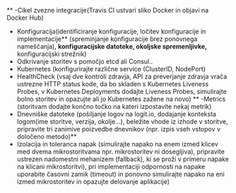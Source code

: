 ** -Cikel zvezne integracije(Travis CI ustvari sliko Docker in objavi na Docker Hub)
- Konfiguracija(identificiranje konfiguracije, ločitev konfiguracije in implementacije** 
  (spreminjanje konfiguracije brez ponovnega nameščanja), **konfiguracijske datoteke, 
  okoljske spremenljivke,** konfiguracijski strežnik)
- Odkrivanje storitev s pomočjo etcd ali Consul..
- Kubernetes (konfigurirajte različne service (ClusterID, NodePort)
- HealthCheck (vsaj dve kontroli zdravja, API za preverjanje zdravja vrača ustrezne HTTP status kode, 
  da bo skladen s Kubernetes Liveness Probes, v Kubernetes Deployments dodajte Liveness Probes, 
  simulirajte bolno storitev in opazujte ali jo Kubernetes zažene na novo)
** -Metrics (storitvam dodajte končno točko na kateri izpostavite nekaj metrik)
- Dnevniške datoteke (pošiljanje logov na logit.io, dodajanje konteksta logom(ime storitve, verzija, okolje…),
  beležite vhode iz izhode v storitve, pripravite tri zanimive poizvedbe dnevnikov 
  (npr. izpis vseh vstopov v določeno metodo)**
- Izolacija in toleranca napak (simulirajte napako na enem izmed klicev med dvema mikrostoritvama 
  npr. mikrostoritev ni dosegljiva), pripravite ustrezen nadomestni mehanizem (fallback), 
  ki se proži v primeru napake na klicani mikrostoritvi), pri implementaciji odpornosti na 
  napake uporabite časovni zamik (timeout) in ponovno simulirajte napako na eni izmed mikrostoritev 
  in opazujte delovanje aplikacije)


